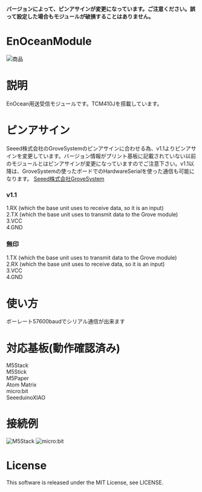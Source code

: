 **バージョンによって、ピンアサインが変更になっています。ご注意ください。誤って設定した場合もモジュールが破損することはありません。**

# EnOceanModule
![商品](https://github.com/yukima77/EnOceanModule/blob/images/001.JPG)

# 説明
EnOcean用送受信モジュールです。TCM410Jを搭載しています。

# ピンアサイン
Seeed株式会社のGroveSystemのピンアサインに合わせる為、v1.1よりピンアサインを変更しています。バージョン情報がプリント基板に記載されていない以前のモジュールとはピンアサインが変更になっていますのでご注意下さい。v1.1以降は、GroveSystemの使ったボードでのHardwareSerialを使った通信も可能になります。
[Seeed株式会社GroveSystem](https://wiki.seeedstudio.com/Grove_System/)

### v1.1
1.RX (which the base unit uses to receive data, so it is an input)  
2.TX (which the base unit uses to transmit data to the Grove module)  
3.VCC  
4.GND  

### 無印
1.TX (which the base unit uses to transmit data to the Grove module)  
2.RX (which the base unit uses to receive data, so it is an input)  
3.VCC  
4.GND  

# 使い方
ボーレート57600baudでシリアル通信が出来ます

# 対応基板(動作確認済み)
M5Stack  
M5Stick  
M5Paper  
Atom Matrix  
micro:bit  
SeeeduinoXIAO

# 接続例
![M5Stack](https://github.com/yukima77/EnOceanModule/blob/images/002.JPG)
![micro:bit](https://github.com/yukima77/EnOceanModule/blob/images/003.JPG)

# License
This software is released under the MIT License, see LICENSE.
